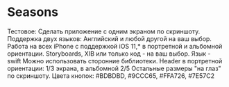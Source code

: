 # Seasons
Тестовое: Сделать приложение с одним экраном по скриншоту. Поддержка двух языков: Английский и любой другой на ваш выбор. Работа на всех iPhone с поддержкой iOS 11,* в портретной и альбомной ориентации. Storyboards, XIB или только код -  на ваш выбор. Язык - swift Можно использовать сторонние библиотеки.   Header в портретной ориентации: 1/3 экрана, в альбомной 2/5 Остальные размеры "на глаз" по скриншоту. Цвета кнопок: #BDBDBD, #9CCC65, #FFA726, #7E57C2
